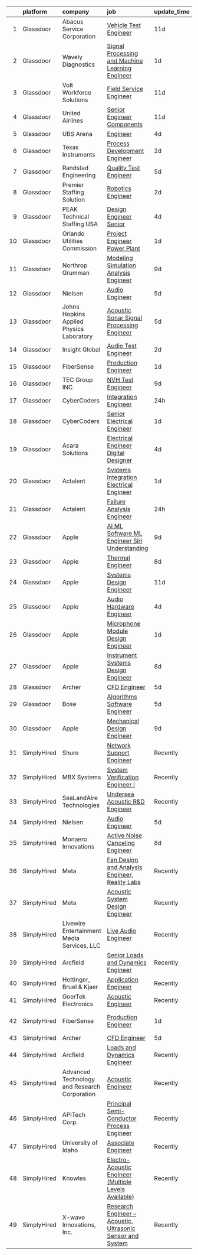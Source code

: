 

|    | platform    | company                                      | job                                                                                                                                                                                                                                                                                                                                                                                                                                                                                                                                                                                                                                                                                                                                                                                                                                                                                                                                                                                                                                                                                                                                                                                                                                                                                                                                                                                                                                                    | update_time   | location                   |
|---:|:------------|:---------------------------------------------|:-------------------------------------------------------------------------------------------------------------------------------------------------------------------------------------------------------------------------------------------------------------------------------------------------------------------------------------------------------------------------------------------------------------------------------------------------------------------------------------------------------------------------------------------------------------------------------------------------------------------------------------------------------------------------------------------------------------------------------------------------------------------------------------------------------------------------------------------------------------------------------------------------------------------------------------------------------------------------------------------------------------------------------------------------------------------------------------------------------------------------------------------------------------------------------------------------------------------------------------------------------------------------------------------------------------------------------------------------------------------------------------------------------------------------------------------------------|:--------------|:---------------------------|
|  1 | Glassdoor   | Abacus Service Corporation                   | [Vehicle Test Engineer](https://www.glassdoor.com/partner/jobListing.htm?pos=120&ao=1110586&s=58&guid=00000183bb90f71eafa683ed333d9d0d&src=GD_JOB_AD&t=SR&vt=w&ea=1&cs=1_d7d9daca&cb=1665299183732&jobListingId=1008165175407&cpc=2CAED5C921A5F994&jrtk=3-0-1getp1tq2irn9801-1getp1tqiirmd800-dc6a7cdb36384801--6NYlbfkN0Dr0Kw_pybfbZ40I7npTkncx_uoADeVAwrqt2cYWvsOmOie65S4H-ZQvEAchKXS8CPVVlLlZ5UtUOPi-iwfn_2hLzNT4ZJe_MFQVbwt0l-FTfG5CEtvjeA16CusSUB_4lI4cRVJzf7GoZM6bAl26YPGIlTf2DdQBIgvfcsLfk5y9prBLOcTUW35EBPxKYQV4cbZsSX7VbP0di9n7U4KgOb8Y1KMA7AQwo8C0VnisybCpdLT4dSlZV8wXVim3WraJTOku88hhB9oV02nQVi9xL1ARArEGwwBSDjkvjp9SL0FFUVCvBAGAX_OnkjEz5RMCnAI7zE4RDYP6UkOP-EPIm8KU62Siw_EyDB2LMtm349XMjjyuz6N7QuCNkfRBzfParfGAZXvEgGnTg9i5TiDccXCXOqgFiD3c-obXFpz5MKpZbNUYVDwlpZNqf5YTb26p58h6mDh1EArjuCMlYGTDZpvts0eQREBWkv7RkezyVy_PK3mz-osxJ-RYZetxBh5_CJo_iI5qciSNw%3D%3D)                                                                                                                                                                                                                                                                                                                                                                                                                                                                                                                                                                           | 11d           | Auburn Hills, MI           |
|  2 | Glassdoor   | Wavely Diagnostics                           | [Signal Processing and Machine Learning Engineer](https://www.glassdoor.com/partner/jobListing.htm?pos=106&ao=1110586&s=58&guid=00000183bb90f71eafa683ed333d9d0d&src=GD_JOB_AD&t=SR&vt=w&ea=1&cs=1_3864c9cb&cb=1665299183731&jobListingId=1008193144649&cpc=F9A77EB4FA44235E&jrtk=3-0-1getp1tq2irn9801-1getp1tqiirmd800-820927414ffa346b--6NYlbfkN0AO-lx13pzomzdSppJUWL3QXsQT8oyFk4U4LWH8QC50CnAaWlsae1_czUAjvgCiIz9847dJOkGa9cquB0HzYQvHgYWYDtNCGhGRpsJBFnWfsXQo6huQtRxc9i5PEjq_rvLC4fwDakjpb-oucn9PZSt3rQ7vAYveCz2BuvxmJslcWTdtOZDl3Vbfq_RxFbsn-uBA6qnEL3P4QrHZPFzjttwwTxmOpK9JBLD0Xa6-OpnuHVSaC6hjLVM0tqgnhTJRnUXe_hJ77Gv-2iwY3ZRVkxpe90L2bWFoNIvsCcXZbowXin-0iXmOvnOhEgpI3x31ePiIVDvTnTPBPbYsLWn5wB9vrULDYZlpdbzi72N4pP6UFfynw01k0nZxyjrny-xxMT6WYd6vAMr6j-Bmi0Log3CyPpEXCFuriMHSrbVdz_Z9MtY72U0vlbnK-Fb_vTJXziQNPVLGkhZkJrzvXztIeMRGjJXhvZzDtgwBrt1xHDFzNd1El_CZyF_yZjXu0y4TdTernJZlzZmlphYJF0ZnY2GXLGOKE6aQtDz-NDxNrHs8jA%3D%3D)                                                                                                                                                                                                                                                                                                                                                                                                                                                                                                                 | 1d            | Seattle, WA                |
|  3 | Glassdoor   | Volt Workforce Solutions                     | [Field Service Engineer](https://www.glassdoor.com/partner/jobListing.htm?pos=122&ao=1110586&s=58&guid=00000183bb90f71eafa683ed333d9d0d&src=GD_JOB_AD&t=SR&vt=w&ea=1&cs=1_79c8e892&cb=1665299183732&jobListingId=1008166311244&cpc=654405A9B1E0A9F5&jrtk=3-0-1getp1tq2irn9801-1getp1tqiirmd800-14cf03f91dda6580--6NYlbfkN0Dw5YS5k2p9urruc14icYN1MKKvJIN3Kd2XbyQRMSdz9Vq1-T5-D1XBb80TQ7sp5zZU8_irCVwXXjvFacRRO3QlhLRClWez1mVKNgXSDT3f3iOYAjnw6wefQ-vdOhKwvIEC4qu14pPrd81EEIAYCRlqiWtPhzgMQCixLaShb1X1CiNIy08iVfl1ReZDa5-BzA0jjeIXIKUQqH5fdSfsgB9gYNWa4E7yAVfWYhu07jNLP1yad4E_ALxguuExA558H389r_QRnHBRdZWh-EXxsdHtT_H_SQjqXzKwWangSdliUx3g6V1_i-ppl9wR8c9o1M73rACDHLE0DyEoVoQxVBmWI186lfT6d891-jow69Yr_UynwWHlO1swdG7DEptEOyEJZkdtnKMtCgwwu8WfZ2LdNl_6AAy3u3K7OG5FioRmv81tB2CLAMaKuBjvc-F_vhde8eTeq5NHoeInQCOcKH0sZbdjAMFA5eWA880F_DvXn1G34kAn5b4VdQvq_B-u2Rm64xatgzmLFrQOeErbAiIDh4AS7cvE-bEP_g88o_zWaksScuyOKxC3D04OrOnuM6AP1hRryEkcDu6qcB1J5p-n)                                                                                                                                                                                                                                                                                                                                                                                                                                                                                                      | 11d           | Poway, CA                  |
|  4 | Glassdoor   | United Airlines                              | [Senior Engineer Components](https://www.glassdoor.com/partner/jobListing.htm?pos=111&ao=1110586&s=58&guid=00000183bb90f71eafa683ed333d9d0d&src=GD_JOB_AD&t=SR&vt=w&cs=1_1ae37fc6&cb=1665299183731&jobListingId=1008166003782&cpc=3BA4CE39D5B5DEF5&jrtk=3-0-1getp1tq2irn9801-1getp1tqiirmd800-c14877ca52e8cc69--6NYlbfkN0AbDU5HaoNpE_Uw1Qou_OA16xn8WTljG94FgmZgIobHcBo6TVUVSglIfoS_YxZYZFSYNyTlMlxzzta2xc6OaTSsFXpNzSqlUgD5IQI3jcf40HFCGEmpNWali4PVRxXW7m9U0wG1H-hd_Glx2HqYdJYWSeSjjj964_2gKiyDe1wATiaggZAao58-UhENQdW0VM_APxDzsdzDBBrxyog9pulVt5FrrtMZxw4-mv6_Ehcexew5FILg3D-kOKXU-7T2lsOWJNDgjz3NWaOmzNM0gKI6ttM34jaJys9dmu22MIBJ5A_osfIr7vKkYBngJ3oRscP68k-BLaEWL0a4KLBFyzcE7wDwAkyPt_L7ssGh8Nx60dm5HtAEBZbM_JzW9AMWPr1bd6P8YPVfTJS2bHwzhF750dR6wjTcdLtinAVvOHw059e4CU7UpWBW2fIkmmbN2bTkjKYVLAHx4Ut1E6whw9Yi0NOhGSG8FLE8ZU1UgPGZ1B92afL4FKJxJio5tCUveuRW5Ptm6b8csAgOf_LaNE5QPWiO1rbJoPkd7DCiioIhfrIZ3xx9HtMAuW46rTWn5S_iJm0yVUuX_0k-73hAChEcbyK98RmiWwzTDSLHUN2VJnwSjUIcqvDPujwWGpDA_5IEvzrofB-SISOvDNBR9r5pN0rtxXjVr7vCnr6CM3hsM3ur9I7aQx59)                                                                                                                                                                                                                                                                                                                                                                                                       | 11d           | Houston, TX                |
|  5 | Glassdoor   | UBS Arena                                    | [Engineer](https://www.glassdoor.com/partner/jobListing.htm?pos=128&ao=1136043&s=58&guid=00000183bb90f71eafa683ed333d9d0d&src=GD_JOB_AD&t=SR&vt=w&cs=1_d496c5b9&cb=1665299183732&jobListingId=1008183427557&jrtk=3-0-1getp1tq2irn9801-1getp1tqiirmd800-1e17ca12b4854705-)                                                                                                                                                                                                                                                                                                                                                                                                                                                                                                                                                                                                                                                                                                                                                                                                                                                                                                                                                                                                                                                                                                                                                                              | 4d            | Elmont, NY                 |
|  6 | Glassdoor   | Texas Instruments                            | [Process Development Engineer](https://www.glassdoor.com/partner/jobListing.htm?pos=125&ao=1136043&s=58&guid=00000183bb90f71eafa683ed333d9d0d&src=GD_JOB_AD&t=SR&vt=w&cs=1_d14c9ce1&cb=1665299183732&jobListingId=1008188606853&jrtk=3-0-1getp1tq2irn9801-1getp1tqiirmd800-f7b3eed3e3d0e4a0-)                                                                                                                                                                                                                                                                                                                                                                                                                                                                                                                                                                                                                                                                                                                                                                                                                                                                                                                                                                                                                                                                                                                                                          | 2d            | Dallas, TX                 |
|  7 | Glassdoor   | Randstad Engineering                         | [Quality Test Engineer](https://www.glassdoor.com/partner/jobListing.htm?pos=124&ao=1110586&s=58&guid=00000183bb90f71eafa683ed333d9d0d&src=GD_JOB_AD&t=SR&vt=w&ea=1&cs=1_40fb6963&cb=1665299183732&jobListingId=1008181737483&cpc=9908D8D4413DBB8A&jrtk=3-0-1getp1tq2irn9801-1getp1tqiirmd800-cefcb9636ea487b3--6NYlbfkN0BDx217eft1lC7uqItkaModCFPNh_e0lnHdKkvEJecXwu4gIqA7CFTnvSYR8MShG5a8arKrB_hOHFvVTv15BkmSC8skNcUwT-CFHTM8cO6eodPnG0qL4s0iE0dElCnDx6m4ehOVgB34_F8nKty7EGdIwy3SXZySEzc0EzQcaLfXn64UP0bpN-d8ETGRD4BKHSPr10PimKm7wu_hysZYPpBF0HoDtp3TRiIL4_qSLTGmYdR_-If7NJ9T1WN48ktPajrDJHlqstfNKeLufaSo_6mDtf3BGEAQz9T_ZRHmac9zUHqjK9VawLgihKhbIQ2BHwJhsL6oE-6ihpXQplRRO7Yf58sAzmXwgqMz7X6pSEDkWSDooolOgAP_16as2Nr1KmHEk6jnecN-mK5clumhlUpdZp0KzlcKyeqIgG_9Majael6LjSb9vUST2t5GAl6y8bEL6oWc-OiDqVZiPFUjs14NoWjLniTTB-1VWHyVeuSt1cETTjDIxiC2HJXtNc7dRoTMQoHMB2-_9GXkDQkW7-7vEZL2Av7XSed5_9wX44xBI4yphDUx0pNYhABEzrRS1l_XriBIH03h6y-n_ghm5Tih79o9-GTAIrF1VqVqurRKK0fb-g6wV_aYeipUOJJwvzk9dgxIszyNrA%3D%3D)                                                                                                                                                                                                                                                                                                                                                                                                                                           | 5d            | Mossville, IL              |
|  8 | Glassdoor   | Premier Staffing Solution                    | [Robotics Engineer](https://www.glassdoor.com/partner/jobListing.htm?pos=101&ao=1110586&s=58&guid=00000183bb90f71eafa683ed333d9d0d&src=GD_JOB_AD&t=SR&vt=w&ea=1&cs=1_2e7ce90e&cb=1665299183730&jobListingId=1008189882282&cpc=082A188D6FD60392&jrtk=3-0-1getp1tq2irn9801-1getp1tqiirmd800-6716e0bbcc2c43be--6NYlbfkN0DzWtmiExGxS0U5wIHmWIZv6yDvtzDvTPrSV5PEx34uYPATzGta30c1OJ8o7QXV-hYMw3q8ifnII1cvlNV-vY1IU6O4gXR49AMroRU2oK9QVlV74LWY1r2yhsWb73JF6bTh0HxUjyOkS86lzHx8-fT7x2FcDCnTnMdVnelP7DFZh5I5YQZdgUEBKH6WYeF91f2Q5A6h1LGQ6XY_SSJOLKODjbGu8xHvsEzNjSvJWwE7SAVzTWtp5f2iWl6jGq_q9UWfl6Wkc5Imf3juiqECnmQg5pXE6IzxUNkrHAGOKmvZ892S3Fg-4cRnWh90jO8FqpXsSJgXrY2aHitYrepdPDOHXbT7v6xfPY0z0YUbHM38B30VZX7T4W63C1oV8GkO3V_pbTsCy2WOR0lsesb3Me_vytyDxWwvyab_1c7Y2D-Y23dYjR7PIIGqwheqj1jTKb5eJXyKeCU7daB96vPOTZtW8ctpxb6CEfbvmE7dDRJuy0Z3b6U3IeWpRPu2PiEgIXRoIM-TxFaXjsS5uzgYw4JTKceo25s8vC0%3D)                                                                                                                                                                                                                                                                                                                                                                                                                                                                                                                                                             | 2d            | Tuscaloosa, AL             |
|  9 | Glassdoor   | PEAK Technical Staffing USA                  | [Design Engineer   Senior](https://www.glassdoor.com/partner/jobListing.htm?pos=116&ao=1110586&s=58&guid=00000183bb90f71eafa683ed333d9d0d&src=GD_JOB_AD&t=SR&vt=w&ea=1&cs=1_cbba0e90&cb=1665299183732&jobListingId=1008182700048&cpc=2CAED5C921A5F994&jrtk=3-0-1getp1tq2irn9801-1getp1tqiirmd800-60d7770150a4f467--6NYlbfkN0B20m-AI7ta8PSQ37r03JgALjyOAOJXCRR2QVbUuq0zTabWDYEsBMd_Z5WVOR_zo7FcBbIzLR6KDdEI5LNrixdscDHDtI_AYnV66MpQ3T10e__5FAMf_m23FQGuIgOUAmbzeomV0sIiOhLNLpUaiGIJSDgOu9qpIBNqQX5AJvgITYjevNxIElVvjwCZo0IuZj_z0egslDxmrK2Y0_B0Mc1hbqiFeaAmp0h7gL78XEm0MrzOuQH0CSmULarf4Hw2cX509qO6OVhf3eerYXWDkwRpgsMAqkrvgjxSZjieIrPoHETMi9lvAI2Y7IR81qGw7xsvjq86u-wGvMvUDGvaoe_fnRVIpHJtCqbhO-xbnXLKgNAFpX-5kSCrcJMVjOwlkVpxqhZV8nttZnKIgmWXku_zdJayu5dSc2Ih2z6nAF5MjMeFan9IGDKWXT9avEEaa3Nw9J6WptLFFjvhst0zO7M-8_QI8xJfYceTlEZ2DMFW23X-BrlSppmhebKXoGVRz6TEWteUf11_XtWAtoHn6haomuAw3jqUeByVu2RlN4RfYzD7S9qRYaO5a8NbqAVfupL7MZjuS3CVx6fOqnYVIs8tDpvhHc6EwnXdAYPbqPOqR9Q1k7Mn2juUh0PyGMZK_DjNNFmndVecBZza8PJrRpFW8YGwYKhlXBGm5HapXChpO54qNQ1fzexHAYWTf7Ws_PBFxUHwCUKc8g%3D%3D)                                                                                                                                                                                                                                                                                                                                                                        | 4d            | Valencia, CA               |
| 10 | Glassdoor   | Orlando Utilities Commission                 | [Project Engineer Power Plant](https://www.glassdoor.com/partner/jobListing.htm?pos=113&ao=1110586&s=58&guid=00000183bb90f71eafa683ed333d9d0d&src=GD_JOB_AD&t=SR&vt=w&cs=1_a69bba6b&cb=1665299183731&jobListingId=1008193134630&cpc=1160948BCBA38B5B&jrtk=3-0-1getp1tq2irn9801-1getp1tqiirmd800-12bd437f1ed21dd2--6NYlbfkN0B7JynphFEUSsFz_1eOxvuMPHFtKBoKncJqBjAbRGevchNDV_afiL6WjpCyIZ4zVlBmd08H_oELQm00LqFEYRe4OPgJ2AYIWmA2n7W3i7L-S1OFeNSPePY3CVgTNLzGpFB20qByFCcm2DopkKn7AAG-yN3zCQ0I3CeUYVS6u1VKElGw3bCJshN0qEaHuB4xcQ8AltRRvJYLC_qYrpPRw8izaQb6BdnfYM4n_mZ1135jh_Kfg7ROINnRYZO2MGzt3yaKPfpJtMC4oWD6ZLha7MFqKzEf1R9k4fZ-NKhR98KClOCI8XSsyWfz2PEBKJ3igiQJ0W0AFg5pO_WNN0rKhQNgQ4xszV1nzWsMIChq-el_K_TJ1Yu9SV8pbajxlDXhJ2AQL4J6t8aZk2mKbGeVXDXHy2fihCc4iEkZ3YV_k8D88s8QwEIBqW6BbAUtwD82WfaYfRc7eeCnn-mMpmEPwP_QldXU7YSfh-KHIkqG7271ojvngQJOX9vR)                                                                                                                                                                                                                                                                                                                                                                                                                                                                                                                                                                                                     | 1d            | Orlando, FL                |
| 11 | Glassdoor   | Northrop Grumman                             | [Modeling  Simulation   Analysis Engineer](https://www.glassdoor.com/partner/jobListing.htm?pos=112&ao=1110586&s=58&guid=00000183bb90f71eafa683ed333d9d0d&src=GD_JOB_AD&t=SR&vt=w&cs=1_b89143d1&cb=1665299183731&jobListingId=1008171716199&cpc=B076152010A3B66C&jrtk=3-0-1getp1tq2irn9801-1getp1tqiirmd800-8d356b8e7b86cb51--6NYlbfkN0DPf8Tf_oakpB62WadId2dzQiWExtALTi0lpCM--zHBL1trAzPQuAwgyDf_-NiZch0mQ2Vmdb8aykVYYjbc1fSbrSSMFCC3_n70b-CqSnwyil0VHLj7ZAMPgeVsG51zdUUeMpnmrfyZ_VkNXQ8ZtAkgkt-rXL3guQnIFFPy7PCBWH1E6jl16kL1cRBAarjTDK_nuXO1-F0cpnW4xSvrNCjwymotfaDCelT5SrzQqgu0l5_7jgS857W_Gddcs4P0_cv3o9nmvOklBm2jvDJPYEesTl5J8HZ5tASkpILf1TxiVjqFcclLAdhZOfyQoEN2g94FePCNnsY1M59qMbsX-o8JrqrfNn-ic_6QJWYyvSM2FVmtqGf9Zh0NxXrA6fNgZfm_1q34AbzDSC_oc5pglZBim-vthS7v1-m6VQ-EglmZSCOZp-kuRhqg_2xDEip1fjfGcH9W4SHeVJbzU-aO6u9MykDdLqMphCq5snz2D0IaBjyxOj-RrTWB9_ndhGFgYMdEG__5a0asfuWTYP2GbY_HyPjUkRHKjQQyRrPTB8GEjA1cqiJoaqHmSjzQKaUPcmonnbyZxCwV-Im3_1_mPKcuDMwUztodHwpiZQjs16fZXZUL0zy-HTtCqReI1uYqvhVC_K_CErS6jtthGfYJMwKMROgjkP-y-mrutv-eVJ8MTNQKyZnWv4psdkNr3GaP5eGTF-Km_WDI5_tA5dk6xtR_JacwyXCPKxVmF1D91c5hCkT1XvDv_69FaHKs9vr_A2vLc34mLqOvfZIv3eNCyYW4kXlc91yI97kBw62H5Inp2zHnLc1oVKMaNpXAYqpbHFJGYPMGrgsSLBn_FhA9aJZSgDlkxzXq-CSuvCU58JnzpeQe1EkrbcmH)                                                                                                                                                                                         | 9d            | Annapolis, MD              |
| 12 | Glassdoor   | Nielsen                                      | [Audio Engineer](https://www.glassdoor.com/partner/jobListing.htm?pos=126&ao=1136043&s=58&guid=00000183bb90f71eafa683ed333d9d0d&src=GD_JOB_AD&t=SR&vt=w&ea=1&cs=1_a2ba2a57&cb=1665299183732&jobListingId=1008181738830&jrtk=3-0-1getp1tq2irn9801-1getp1tqiirmd800-50aa08a638fcb56f-)                                                                                                                                                                                                                                                                                                                                                                                                                                                                                                                                                                                                                                                                                                                                                                                                                                                                                                                                                                                                                                                                                                                                                                   | 5d            | Oldsmar, FL                |
| 13 | Glassdoor   | Johns Hopkins Applied Physics Laboratory     | [Acoustic Sonar Signal Processing Engineer](https://www.glassdoor.com/partner/jobListing.htm?pos=130&ao=1136043&s=58&guid=00000183bb90f71eafa683ed333d9d0d&src=GD_JOB_AD&t=SR&vt=w&cs=1_c41cc3b2&cb=1665299183733&jobListingId=1008181732809&jrtk=3-0-1getp1tq2irn9801-1getp1tqiirmd800-015ca3a717b5210b-)                                                                                                                                                                                                                                                                                                                                                                                                                                                                                                                                                                                                                                                                                                                                                                                                                                                                                                                                                                                                                                                                                                                                             | 5d            | Laurel, MD                 |
| 14 | Glassdoor   | Insight Global                               | [Audio Test Engineer](https://www.glassdoor.com/partner/jobListing.htm?pos=121&ao=1110586&s=58&guid=00000183bb90f71eafa683ed333d9d0d&src=GD_JOB_AD&t=SR&vt=w&cs=1_0740ace0&cb=1665299183732&jobListingId=1008189837955&cpc=334ABAF5D42DC775&jrtk=3-0-1getp1tq2irn9801-1getp1tqiirmd800-f37b982b0c51fd33--6NYlbfkN0BKkHZu3wF05EeDimN_p6sYpKCMArvwa95YdH7UpkaBCqc7l59Erwqcl-ZxWPl_M-kPK4Qlm3vs0mxAJvlolo0CHW-JcOT7z_LBoH1WU3MUPFtMitZLoMOyP2QdSUrZf5FITO6K30FOcu4UHVQ_yUND_vPZS6vz-z1Dgb5yOi-nV7qUAUh5mnnXQuSZmRjJ9F8VG2vqMYcuJ201VAfnJHZAPyTks_oBNJM7gyLNnRthcmQWdlaqLWyR1eNnV4L3Te31E64TGKqOAFa6lhCcef6rIzg9xGiNffXaHdRR73iyGl4Fw3GazPzVZ1XSZd4PhB218HEUOaza6Wh01FE5p0JOM7BeVIUvRg5Cw2i0hMh7e8I5z_2rRHpGlNeJm4ldosHrQEJlxU8fU4qrPNnZlpU1Ut20CVVo1LAC_pVdqnVRZVDnIk9-oB3iZ0YLCp1K-ODZ_r_OORJfLuGKWYSGeEGQenFUksC5jsBpGilXoKRGsQf6GqeWk4AO)                                                                                                                                                                                                                                                                                                                                                                                                                                                                                                                                                                                                              | 2d            | Redmond, WA                |
| 15 | Glassdoor   | FiberSense                                   | [Production Engineer](https://www.glassdoor.com/partner/jobListing.htm?pos=110&ao=1110586&s=58&guid=00000183bb90f71eafa683ed333d9d0d&src=GD_JOB_AD&t=SR&vt=w&cs=1_72fb3994&cb=1665299183730&jobListingId=1008191756986&cpc=4F748F1840550ABC&jrtk=3-0-1getp1tq2irn9801-1getp1tqiirmd800-6049c66a04d1036e--6NYlbfkN0AZhccrYCUSJlZEde1UnGXnwlG1V9FU8luw-eezWnVYryMZj4pwdJTnYzCF38zDsMe0EkeVy8kfckbbb-kXZgtf-O8Tx5fy27B257FkHlyA2QIGni8iatrj3GAxC8va90CqzeGqD0cGoKqT8dRG-AQT2Fb8cBVbHDcD7fMA-vexI9dsBGLPRfdMx9pqhav-s1XtrnBJ9qJwTZus4VckN-im0GEpVTgCvpqvQSPeFV5iUnw3QtewHZVfbqrwMdHD27BpYvVgjTKVW_AjCZWGycdH_Ptp5kylG2JVCCBPgLROa3zx4r6oCveasgLysSJcUMziTwhgJgHO3rTDe6Ic-YLEbcYuqQuTqhovAc9G6vqBOrb45uaSNqXIaUb0J87_TKJAZSkXwqZThWFagjwNF9vqceLoJeYK2hRvz7fLPmzMcw_v8f6vdzD_l1zoqFQ4hr8%3D)                                                                                                                                                                                                                                                                                                                                                                                                                                                                                                                                                                                                                                                                | 1d            | United States              |
| 16 | Glassdoor   | TEC Group INC                                | [NVH Test Engineer](https://www.glassdoor.com/partner/jobListing.htm?pos=118&ao=1110586&s=58&guid=00000183bb90f71eafa683ed333d9d0d&src=GD_JOB_AD&t=SR&vt=w&ea=1&cs=1_865cf4ef&cb=1665299183732&jobListingId=1008171348841&cpc=451933188B21919D&jrtk=3-0-1getp1tq2irn9801-1getp1tqiirmd800-580bebc878e1e426--6NYlbfkN0B8vS6bc36DTHGspma0udV7AmwBIJajZEXkYJEux8KgPmqjBA99AH3tqvDFkChi23f86mDkroJn6DHm15V4f9tJyltl0JreTd7x-xJiv2qb0JfChTvSN4CsKt-4RHCFwDWLmLzKTvZleQZFEsB0OhgyoMw_YM-FevHVWhMDVboYwqGHij2FI6z2-FAGTEnq8GQdX9fHnq6VYj7XjUKbX56fJaoxES-oeL7Pqp_XtpySnSg8VmWDf0nIED9KusVZe09Wm16BZGIAHvDkS7vPV1JR66P-X0046hrDdfieNirJ9M9waENLGG57bMOreHbOuMIqoNRgM3L6uRH2jL7wBqgt1dUU52GC0cV7oLKDPamhe5xLFlhSc1j3gZt9cSlDrGPICiqewMCXkio3Swcn2msyVCGeUtoBfTOqIpl8FOSFPLBL_bFoAkKnZsejdXmddmYv5GEUIzTDG4KN54fXJuVyG6-9yEG4--814PRXDVr66EA5m1tY3XVBX6jljrjKvqZOjc1i4WLjgw%3D%3D)                                                                                                                                                                                                                                                                                                                                                                                                                                                                                                                                                                               | 9d            | Auburn Hills, MI           |
| 17 | Glassdoor   | CyberCoders                                  | [Integration Engineer](https://www.glassdoor.com/partner/jobListing.htm?pos=115&ao=1110586&s=58&guid=00000183bb90f71eafa683ed333d9d0d&src=GD_JOB_AD&t=SR&vt=w&ea=1&cs=1_cd3cd50b&cb=1665299183731&jobListingId=1008194304476&cpc=F41FEAB56D215062&jrtk=3-0-1getp1tq2irn9801-1getp1tqiirmd800-281bcb568fac3778--6NYlbfkN0CpFJQzrgRR8WqXWK1qKKEqALWJw739KlKqr2H-MSI4eoBlI4EFrmor2FYZMP3muM2LwCf8ACsd6R44tuIwlXyuFIvOeG4CVEbtrqFoNnTZlCoTc33qbxAaHMukGziGYuRa-DzuwNYeXXtePv6oTWHJAGtE8OI_ZcmblydyHXgLHbiA1WmQVSEbkVRiBgQwB2GzeHBYaAeXFqhu-L1Eygdu1GmMsrD1bDvgJjp57hb-maCpR4391ohko1mL9ON_UONwHLff_pXXPY1Yi-eks233Rx5RdattUbqw6_-uHR100qR7uSDUORJ1nzRZJzh9VjXYKp7vIlpxpjPYL2jTGBZc-JHFZqLJKiyGNmeg8r2TgUJ8kcSS6TPwyqigYdrv4NYTFEcdGsfewOiQBUIgLkxR6GehFKiyOJuZ0b-z9bJIoNTfLrbBJ4ZhYe8LEk-nZ9WYpMvq2fUiH8oa5daszjS-FplG6fSs1aVSqui-_fQvxJAeoj4urIng7gVH2cHNwtV5ATN29CBQmPaIl6fG26QNFtof8Aib13KRsX8CKTGgaK-1q9RM7SzyW93Y8bIhckptkOLcK40kZ6lalMxzo_YDqz0jJFmY-RxfRG9ShRkZCQtCQSBo-nZDotVTCqYvALnH1kZTMyvphT2IZ3GcP8B_ugFKEKzrjqBFJTsg2Ei3eqLfa4ku_oy3gg4Xlg9Olmu3qYXv3nsvAg3e3LR-VY4nM7IHQR7urtpkkhJT0KD1fWQj2wrfCfO8xKYBmL1hNb-LdEbrBC7wp9ipgxbuKZBQ7koWm5C0DAHHN3bCCRKqQOiWeSGh4_8k8iMgJEPwnuEp9FUpx43Do6ZahFZKRey-tLjt_x2x5qnvBoiniw12lQzJgSf4gS1tucIKQ1B6IcjPYrQcm-oFUlAaEoVMMt_FAeUgvOxtOf2s1zylzBi55uA8ZKXWVhRE7owG_J0rbSLuZq1GA3eOlsW35_i0hwhukk2XW62RkGgi88CT-JRvz5CPCWEJ3xJJSpmA9UehBNGfdm5n3B3Mrh-n9Exbi3Wb7tSB9q3DqqiZPK51eD10TQ%3D%3D)            | 24h           | Torrance, CA               |
| 18 | Glassdoor   | CyberCoders                                  | [Senior Electrical Engineer](https://www.glassdoor.com/partner/jobListing.htm?pos=117&ao=1110586&s=58&guid=00000183bb90f71eafa683ed333d9d0d&src=GD_JOB_AD&t=SR&vt=w&ea=1&cs=1_eecf4d3e&cb=1665299183732&jobListingId=1008193290683&cpc=C4A69CCDBB3B9599&jrtk=3-0-1getp1tq2irn9801-1getp1tqiirmd800-491856998bbb7681--6NYlbfkN0CpFJQzrgRR8WqXWK1qKKEqALWJw739KlKqr2H-MSI4eoBlI4EFrmor2FYZMP3muM3M7R2TWRzZ21Wzu5D8iYkei7QcgV1wJU8HOGI2T3F9FO54XO2uTNlrWz00HMBJpRrpsTQWuO0bY04twT0zTQBH03P0nI83cqHlFUOFjCpKxcKPpK7zBXLXWVMFz240DnL1uyNzBmSj_tp6tK1s7diqdaPY9tkNqkiIjBxHlimhaU9xBt5ZZkJPRt9eK4Or65FY-rvFH1kfYM-zt1MJiyOQ7V8n5C9FALzYTN4BoxZul5NzYlWekfcfZSeRj6n5EBcMTYoNstTn4Fz0f_qvGRFep4pVtT-v_6u15-9c5t4fjYZ74bmpAqYSRFdiR8eSNISwUgsoEhd66dgNz8FsKCeBbHk2AjhXE1gMq1STYrO8BY8eZtsc3WyZJnUfHP2xA4GXHLsiQIFSQ-J2wq5PNksedk3h0s4mc1fcmFGnXpBBAozhXo_MZefElLHFBl2LxNZxiyyDEmcojFqtKIjzCJ4u0AhqJ_keEkuq_20oIk4hw4a3c6Tj8ogQsFCtTri86nPPsBTy98a51xJy7rWnrD9zDPTBJX2Jl4RL17e32v1y7M_-ZQu02q2pFIEN45aXhFJX8giw43y68Pc9XC34jey0O12N2oSHqxZ6tryQYdxdBq4aUXUk-aqlzV3-EH_CG8rRTAOAB0JInCwAh3gay6Ehjsqmn8yHUF7kK97yz2P_sOWJBSm5Wl5C-j-P--Pn6t-zf8rzjwH4XB5jZVhRl9IneKlBtSxJ8GEjMevWg7YGwHkdT3mabkR0MW5X7gkItcIcPhM-LFDy0I22TtKJcNAJPc4du6b8n0rLbJsenxrefB6Ux6tYCwTiGaoQKvCojGrIsi3bD3ti9YauWNGLYlTXf5fYfLN4lm4PT6FHWeK8R8NjJRAIVtWDI2NAsHjtFIeblexXbd5nngXVbCVKyKbte15QVDK_fRznLg2eRZMlZB9hg8boBtG6pP7-jLu7e1KsOIfVIDOlN7vz8oVZBRJQYtSfZAvMPb8%3D)                    | 1d            | Webster, TX                |
| 19 | Glassdoor   | Acara Solutions                              | [Electrical Engineer   Digital Designer](https://www.glassdoor.com/partner/jobListing.htm?pos=114&ao=1110586&s=58&guid=00000183bb90f71eafa683ed333d9d0d&src=GD_JOB_AD&t=SR&vt=w&cs=1_3a66f178&cb=1665299183731&jobListingId=1008184700951&cpc=2F9DD8B511C89582&jrtk=3-0-1getp1tq2irn9801-1getp1tqiirmd800-4174d66159531914--6NYlbfkN0BQuJXpfawXtfhwzLerQhC04iCxGrelUvn_xttDeop7CMmG32gURwRxhPm_v2B23n6NPnp8leLACyx8j1BVYKjR-gLmHHB5JHBkz1PQe0mKRbyYUkEjxfCVNJj8_GE4EYlMUuNaWBidMsgJ5-X__1zG_vj_d3ut6w4azKzb86gloAtJpNefVT7Y5N8T6Oyv004IxrO-KlozqD8suBZoilXu4sjWDsCaoxofwD17VQfePr6oZxjWm57PTLZsAia28hTyOVCxD2MQvsyR72_JPrwJzCnKSI_3c0xD1is_KXkX2sS_JNxUQjyP4DkGJmoJZ_aN_1FXxRLZkHvhnl-rSOJbAIVUMBqcxSY8qzNxy2coRp7HmWE7rWkL1O4Ek1JxRfH581RI1OkXURBSv6XOzsfqTWkA5zW8o7dFiisKMW6dkGlEyD9uOmnoDCfY7V5mlEY2U_EscLv1ztAP2U3iOP9JRmAsgj8_nxxjlEi-EypEyefi68TuARNfft82zK2Mliq2aVTcg6VoGOvTQGGdYCi4q97E5-6oocl9HXSS7sWUNRgkKPLPg-Y-9O-4lZNxNEP_Pr8w4PSdoJ9_fTOpeUGTPhtzRAzTMpKs1-9eGolGj4KW4w8M09F4Jxz9P3HA5Dq13qFMmmTp4ocjosnSSivTpl2KjGyHABmTm2Wvw9CwqOu3WmvcHVcC-R5IzJt7BtL6qa4Yrz_j6CD1FxQzZNCGxMoW0eAs7fI%3D)                                                                                                                                                                                                                                                                                                                                             | 4d            | McLeansville, NC           |
| 20 | Glassdoor   | Actalent                                     | [Systems Integration Electrical Engineer](https://www.glassdoor.com/partner/jobListing.htm?pos=119&ao=1110586&s=58&guid=00000183bb90f71eafa683ed333d9d0d&src=GD_JOB_AD&t=SR&vt=w&ea=1&cs=1_981912e2&cb=1665299183732&jobListingId=1008193565833&cpc=654405A9B1E0A9F5&jrtk=3-0-1getp1tq2irn9801-1getp1tqiirmd800-fa700665c6789395--6NYlbfkN0ChYVx_I3yfZ_JDY3EFoivtqvi_stwnZ_kRt8Dowt_l_d1ydueao4NE-oUleRJ4yhjetMjEo7N6flJl5lMg4M6-Sz3-ldKvzLZLh60FxZVRzKJcV84WoeGweCmwB_ox3yD-egAyokg-IPnq-Ec0un4pZK41REDS7ETeRlOKe50XFeNyo6mr2BWNMTmgS5aBM9v6bmCDy4Fad8P5Tc_uZaslkVs5VetNsTL-QRjlkFP9W91jfhm3U7NVk0djvoY_omZgWAHcw_FwMlQre0kpHGbjnAXCSooy-av1IXnOWXPRkSJZFa1Q2fLCfz2dH2bWHGSPdaz7JNlIfKasLnv6r8X09LDNgR_mJaPfPMlOvCGlhHM5mOw4Qxx9e6HG3QoXeW3UgVNAAYFQirZBy_TvNMthx6TguqptMHqw2VgI3o8-YtnkehEsR50A1Dbro3sq0i5oNZIoRzwXoRNzvVj14vJtRXX1gv8yAbdqbqsEDh6Q3PyEnM_azZROWj8kj5P_yTfj8FzJ18zoZ5_CzNqAZITbwrPZ_RCQ1_TkCd-EfAdOpYVbhSoFsIoCIzf5VfwPqD7R0kss7JZGLr5mW0KN7vrCHSjh9XnV_U5diyUp8TFGn_65r-OYy_NvV-yMyWHZg1h8AWYOaJuBDD5lUfEFuTsrmoLtf2yTjKUBwDTl_zWxvJyCs0PljQrqJ-vsx_KIF2M-GTK2gytNq-E7L7gNbIKacWjJ6mR8nrKqV25z74wR4LGUtx0wp-QZQYl7mhov5rBNQafIYCynxnF_gXJW2sieIWmbInX_2cTZvamBBVUWloL2MC9pKNHZJZS7LJpdx4UzzP3zbOzGHkddIfl7Yhs8uB3D9PCOaW-z1tQK3V16Pa5zlkpGQQmvHr4EGp1tRh8Lia62a_4yu-gc3qvpg_7WvWut8TP5o-NnfRnxmeBzLGaAFABWoN5hVZbpfAqwOwjlBDodcsFhiGACgIWKHOy8BXGUBmo1vA-hLKW21FQZrfVy__KMMTXI-KqqWrQL8Na0mVs0essIRMK2g7KKEGP7)                     | 1d            | De Leon Springs, FL        |
| 21 | Glassdoor   | Actalent                                     | [Failure Analysis Engineer](https://www.glassdoor.com/partner/jobListing.htm?pos=123&ao=1110586&s=58&guid=00000183bb90f71eafa683ed333d9d0d&src=GD_JOB_AD&t=SR&vt=w&ea=1&cs=1_ed672cea&cb=1665299183732&jobListingId=1008193748645&cpc=334ABAF5D42DC775&jrtk=3-0-1getp1tq2irn9801-1getp1tqiirmd800-c82d2e3c5bedde24--6NYlbfkN0ChYVx_I3yfZ_JDY3EFoivtqvi_stwnZ_kRt8Dowt_l_d1ydueao4NE-oUleRJ4yhjVdn_ASxveswr7_xnfJeKjxAyX7qldmOXLZB2k3y8gH1MMbtwtExRKXnITMQaoylw3x9O7mgxir3w0heuPgs1hvy0O6ks_zXnsxWYoxpPPyoYsFtUkb8Cv-1mnwl-CNA1McZvgVcpA9mJ--YV4kFg-olOuo5DcrYuoItw1-M8DmceWtedQz6aIRcM7T4TfiqcbQ9JWBa_UOL7iSqo3PMPNJX_QGMC192TE3LMjFmTAfrWy7-NEw1xtCw-F9WuSlPwksiP3uM8rfzEp1x5bpw3fov-HMtuo5bpD3JDlmzHVEl_ioyybw9yFMVDWDqggPcY1A8A0nHi-O3hvCIqrKsaTEFTO-EG_Iw0Fj0DmK-E3TG5tMdMls-Er3eNhvzooFxGo_wC1jkneHAoPkkqh8sAUgx2Ff2vdbYBIt24Anp5MbfHsXQhDVFH7-9CjQq9OAngBFeEwZpfQwj9AktKBH24zBz-34rEgYe794g49n8mTAj6BOWg_m2sYoBkdELbfjz9MnF56TcHNx7M7oR7dPPYka8NT7IfIjAkVia4nt1LFmC0Aq3UE5xqjD1o5K8cEJGLEn48AqZPdG7yhk9GnZVpCs8YEigrrEVJsz3L2tG1molbuTng1L8QDmYrtLXQcq5BvwRUemXyiFkVQ41Z0trFre2mL9IsCdsqrvM41P2zc-Ed8xeRoSKjCRVIbnbZ25ReEkgJr65klTlhf8gaaFlxnd_uAzOxgIGbHEoQMz5KvduM36Gghc2v_RUvoAEaqhI2G_yDgasRNi2wQjNL21sZhC7v7tNImDGBGSjc9qreU65DEVb9z-5dLzcJMebKMbRGZ2LkcG3-qc8yvriDpBzWFMgJ_HgzFZD_4U7RnGdapf_RNM1BSXUnmi8r4g65SdhHrP762pGL1pq3iwCXRq4GeHOFPCwtKkBzQbYVNJpjp3GFf2OUrhP2IqhzIuBWBhfDJsXMPMYiFe1CXYHDsyBnh5udH4ZlFl1c%3D)                     | 24h           | Irvine, CA                 |
| 22 | Glassdoor   | Apple                                        | [AI ML   Software  ML  Engineer  Siri Understanding](https://www.glassdoor.com/partner/jobListing.htm?pos=102&ao=1110586&s=58&guid=00000183bb90f71eafa683ed333d9d0d&src=GD_JOB_AD&t=SR&vt=w&cs=1_bf76e8e9&cb=1665299183730&jobListingId=1008170405429&cpc=6BF42D0955AE9A34&jrtk=3-0-1getp1tq2irn9801-1getp1tqiirmd800-efa2d06a4c45605b--6NYlbfkN0BvKrLyj5gPmtZO9T8euul8TCxuuKNOtzRJOomxnwSEodTz2Bc-sPZlm1JPYWoVnTELi4DV3MHhxz3vKN37-QXncUYXY_tcre90WhxeoBRsHCYRLRXIu7J17H4Z4dw8T-us7pt0Al_SOIbNGFS-lWze-b0YjVb9z_tmR3NyudyI4Bbx566YJ2q5efBMgPafzOMUPHFhaw654dxSiaUpl0coMeHhMc6NdayPZpjv9ffZGHK4m7DqPGlpAvbUeCM2Y5XVcejTMjXpwlrp1_DfcSWBfccR6IN1598R-6nQlFsoljCDRv1QBFXh_8ggNVxVmnCSFZ8OzoIE0c5nPmox-G-Y6l0Et05GMZhcIwiDkQxST4XmG8GQ6hvgnVC367oBuPJqm7mSoAktNsX3yQLNfM7cLweORn0GlcfUigV3D_FZ2Db3pA70tdVTZdU-iFAt0sVg-pPUIpFMf4bssjEByHaW8d5ifMu8EK-HTxZUgxREtP-duBieEQFMlWhY-DxGHBReyE7os_gKr4KsqFsV0iKQfqV4be4vQUo1gTfOxtCeU2LaIvjyECUueXNNckiiXU7Z-0Iv7ZDZUygXJDR22K72iqn02-X95jkNM5siS79C66L5KykwdrvhYhpt7kRSCmEkoc-DQE1YlBr4914ZuAtJL6hndUzZhJkFbjtcXgUGquqaJsoDisxRalgzsRGZ-ZCXwJgLPv9IG7VCnM1hxUlCc_bAg2xATOJx09e-YaV_clk4K0ZiG_fvAV7537i9eSEH_-w8Vc_cPxo6hdgiUFDrzKGpgH-x39_YLNLbn1LXoXpjcB8TS1NFd5s6Xzbj3rLLvlnf0BxsMxH5bETwiv8I1qhsRBqHp0S85y0PcRMduVQHpRkrYaTs1VgiPZvH_2k6uSeG_VB4VOPJsWnbCNNSkb2BB2my1XCtkSgLIgzsGXDHbLVXx5qK_VzvKexuw_DpcajrwvEyR5T7jaOB6wHORKO-LJ0IYc_3UkmkxH6BqdGsv8NMeU-ME5MISxIMnd8aF07navFfv1j8Zw8BLSygQcT69azSIJ8%3D) | 9d            | Cambridge, MA              |
| 23 | Glassdoor   | Apple                                        | [Thermal Engineer](https://www.glassdoor.com/partner/jobListing.htm?pos=103&ao=1110586&s=58&guid=00000183bb90f71eafa683ed333d9d0d&src=GD_JOB_AD&t=SR&vt=w&cs=1_a198b562&cb=1665299183730&jobListingId=1008173222160&cpc=3BA4CE39D5B5DEF5&jrtk=3-0-1getp1tq2irn9801-1getp1tqiirmd800-11882a90bb8ab5cd--6NYlbfkN0BvKrLyj5gPmtZO9T8euul8TCxuuKNOtzRJOomxnwSEodTz2Bc-sPZlO_uSwsktAejEcTSHyk2dE1VvQ50nYKPmt5JcvblISRCEQjhoq_CdO3LMK1dTGF1E50aA0-Mso8_PQVEEHElidCHnqf8o5rJtwCogSi6g5T-8sNr3P4g1Jl3qBuXmLj7gHZ1sFYgtkzJUbgw66w3vrkW2eWbUpOsl9rfn6m7m5PH9xEYKgdxTBGdiKUyDA-k0w66-6cQ2Kuu5COfMvGxGgXOgBAG8BP9vfSLXoI4X8dYXESrq1oUynat5XE3W_Yhgge20p6GbENfvU-1okyz6v-4hZH31Q1KC5GN5lSl9ohq3lHE31EfHhFptwlqDVCqxkT6Ij46tk5FsGaEd7deFZ2L3znfEdHPLb8lp3uDE2whq2wkZXVexQPQykxvCLrJK2m1lphAfHmux7AZ7nJemIgZlFCudafgIig8-wSw1e8LkS0KeXLkdcZm6C6RVCFyadH2SW5wARrvP0oep5sAWOmDZH9A1A_0dt8oB046-3ImGA4sO62mHht_iLynBsrdOZzu9IBA5YyNUEngXTZ9hTA7qQmrSu4UGihGRw4DnlFYH2eLE8o13oWIT1DLevIfpfPj97VkVvUEgodnjPoMCv6yk-2QvT9DbSmOGtfEwKXrfjhizXfNTGPWAPsjKXvr0TrEkZ1ntwNQq979l4vsQFEonL3BkA2EW8l5BaFMtf-8ChfWZ1VRMqeTF-R4LXbfFtczLD-21w8kItvxJMiHK9mpVq2LUkr9Djhm4o9HSif1lXHAykdKvVi2AMk4rQk_41Wcl_fcPSdGanIfZqJz9aCJnyBM9YJQFBDdvhUxFNBiSPeAq7TAHb9a87Y6_9usKWBKF9_PaUNqYdotwiHkcnhYeMGNk9A1acaDSq6IGq5Hb_30tfNGf-KKQ2dfoB95xsRYX5341x0WKXsKameNCTM9gm6Ihzdh4KdbplqPO6xF4l42C6V-SZZgHLrRqan25-0L0faB0gGc%3D)                                                                   | 8d            | Cupertino, CA              |
| 24 | Glassdoor   | Apple                                        | [Systems Design Engineer](https://www.glassdoor.com/partner/jobListing.htm?pos=109&ao=1110586&s=58&guid=00000183bb90f71eafa683ed333d9d0d&src=GD_JOB_AD&t=SR&vt=w&cs=1_62cabc0a&cb=1665299183730&jobListingId=1008165557599&cpc=334ABAF5D42DC775&jrtk=3-0-1getp1tq2irn9801-1getp1tqiirmd800-f20dd54579c98734--6NYlbfkN0BvKrLyj5gPmtZO9T8euul8TCxuuKNOtzRJOomxnwSEodTz2Bc-sPZlPHrT5BCwu4TRisKe31tL_mmMhHSRMAAsyiWaOvlU5r7VhdliqNLmRhD9NRlD0KEnCZLFUaCQ2y6sb9LpaWw7ZjZ0UTPROmF0T9cnB2GyJkZPCk5EB9jED60E8Ma4Nluftt6DeJsbzw-PLrRDGxz2piFW-TOosn4QhBuFTHWUQNDNKQbI8BvoQZj3sDYBOLvMjEGU95n7rFiVTadJwUCME4tupVa0Pc_nK-exubw3Yy_Xjy_dJ_Aewxz55gZD0v7hjgcbq1pydc6zIYvucb-GQ0vPkWethDynZj8Tu6XkVH7S85u_Vwpaci0PuGBdjrk52dQq4nzGIE4XDzrjNhpO1zMLnLZiM1QcHDBFNB98fdXs3LFo-NwjbbmQuhtX-Lz3PTd-Z8CuVjBHqggR63xCyNsehlMrWoyTd2X2SRSGcXIIiISr2ucaS26i4rmPY5AZNXyb2bpbbqBHl3pAKh9FtcgzWVvfUAjfoWNv0O3AmVpAdenX_8GcqIYjcwPO_FiGM7w_7IxHR9flhH837mGEHX73GUKa99zdqbMmbg8sK7TgtYlEr4rVkbYKyXtJDEJmsApUlMSmoKMBKMkh9ywM2Lhb6JPRJ8aHgLw3zVbKzJwSxqHfM-Ij1BAheDTFam2s6oS2VC8hdhpEDOqeeCZ1cJEgYU6dwtPOtKDnFj65oA2nXYvNsYx9RJjoyWiKQSJGRlTI2XmnIZ9iBAwQVvBN-twAihWVLdTAJN3xEe3KRtKOZPZTTBP7T1CV6hPws2YqjeQLncVn7F_hDp_1e_5A_LAWQO6e4DOpAyeZURXx_97h7o3OoFzunhn_ZLTb6tDnP1KFKVUqm0p0wSQnAiG8jG2M2UfnUoEqxkV7f2otMBbgkw4yIZ-IPVMMzS4SS87R9OFy1YRAkPT-mt9YlTLDCWPnf85ndYAIjCEIZtnDDxYqNuj2uTvBUGRINiOkd3k9pxZX4B-LS08%3D)                                                            | 11d           | Boulder, CO                |
| 25 | Glassdoor   | Apple                                        | [Audio Hardware Engineer](https://www.glassdoor.com/partner/jobListing.htm?pos=105&ao=1110586&s=58&guid=00000183bb90f71eafa683ed333d9d0d&src=GD_JOB_AD&t=SR&vt=w&cs=1_464f0921&cb=1665299183730&jobListingId=1008185057597&cpc=9908D8D4413DBB8A&jrtk=3-0-1getp1tq2irn9801-1getp1tqiirmd800-83a7f28d640ad42e--6NYlbfkN0BvKrLyj5gPmtZO9T8euul8TCxuuKNOtzRJOomxnwSEodTz2Bc-sPZlO_uSwsktAei4iNsNE-bT518qgsURWNv15YlQo2b1Wf7vjMRjrERBeXGty_Gz2LN5gseYXSOD_znC3wWj-neurX4xlfYbdZpWozgi2TtkSGDacLrtq83LQULzg1Ab1wmZ5bMfTjjjdBWz8u78hCOE2FiCNpJQ7We1NNyr4GiOYx-U-VC13QdHHq0fSbFpeyOnE4xbMHxfq-xTCz-1mQAb_MHlogRLk812hCjjX8jf24VfwRTMbNwW16OoM3UFZbqUCGWTY5pTjXgvgQ4UlkpPXbExph8pXXJbtC_AeU6dBXr-ZLISunusk2ML5qG4yRVhLDdgZp_UXv5XwIqVY923KszWSxebDZ56ZwWPuyBAfnvy-hJ3uaNXV51rKqdzTXOY6XVkhhHhGX8D2vf0xWGkG2KDFE0i3fmoeKSsgTadegOZajX4Z6yhMrfzh2TMUZzKu2Mawsv-OZLfUKgLRouT3DSVMWDo4UVZdkc8YF7uaYBftlMMF71p3eHE9764-miQMX17lNWBHHQuLa08lGcRbAUo9ETS4kEEZBEmbtCiZfFZcFwkr8H-GTn9Omlf4nNoDmjtomV_Osz-3Uy4NnqA2_myv_B2EQbdyNbWZtXBG5BXOaXznqDXcAorsGQFx2joYiotwEQJtaHMfk7oLuWA7_7IAWNvxTX_2ITfkbHtI7gvaD2iMDF4WGxnFF5nMl7sup0jIQqbOXZyD4RLrgkW8nQETnmRTAg3p0wdsWOlRci8mWjPOG-zPlkGEZxZbSNzCikkOas_fdpKqDBG_MBH9OwdYZuGjERmflJKetzZAtvSXooud_7uq8Mu03vCqa023AC0gUHRGlbEFLvLKPlgUynG9JU_hPacTpZPjPDZDhFMkrJD_wSHKKfTKn_vagogDl6FL3pQ-qp_CzQDaVFDHgeLMm4WgBvNleDVuZ43Jq5Mllf1kVVeS5MfuF-ZAMUm0qT8KQ4nj_NzHU6JGTWrPYOx4-GAbvWI)                                          | 4d            | Cupertino, CA              |
| 26 | Glassdoor   | Apple                                        | [Microphone Module Design Engineer](https://www.glassdoor.com/partner/jobListing.htm?pos=107&ao=1110586&s=58&guid=00000183bb90f71eafa683ed333d9d0d&src=GD_JOB_AD&t=SR&vt=w&cs=1_8bc52924&cb=1665299183730&jobListingId=1008191367188&cpc=8795CF9063CD573D&jrtk=3-0-1getp1tq2irn9801-1getp1tqiirmd800-e65d849899bf9c07--6NYlbfkN0BvKrLyj5gPmtZO9T8euul8TCxuuKNOtzRJOomxnwSEodTz2Bc-sPZlO_uSwsktAegDKkdGqBx4SARbZYQ0TSkzeDMmmgd7Z1p-feXoROLfKnWqE3Ua7bKByjOHoav9edz6_ZDQTXmWLAw_haW1lKmkSS48OEqnfFMZE9EpeFO3kw_W6GlgaaHgSFsPcvXMwLhu0EcRByMrmmsfB0HCJrRYcHaDZBqPnwe2AUE6nMkMJ5ljhDj0vrgCEJVtfF-JAyAYDXFXhXdb-qDi988FvOnsUmAc-g0Ulw0021Wkkz0EnlThQHykxbkhntbr3bcdG3Eod4YkSog_aD4cW4MNWsK8mviIHtB7pYaD7hAJZbSGcO8ic5BrgGU4VuBpILGOxVfA1dFkUpmdJQNOVHmIk8G0_xvnrxXvA2SvZwumNiE1zMxbyOw0CqWkW9vzRqZVuy8A0CCdUTWd87KRZmUFFex1G1TOQ-gjRDtuMKAyCasinV11xYntB9fAR9FIp2XsS1Oh9eu6FOLo1gZEhYD_qxnc5cdCKT9hiRJF5FaQkBK3tXtBlEgEzH8MiLbWHpaYTwtAWm8SZ60tA_JmudmWMCuDpLxPZiVccCKmJdC3B80xabXG63eDl6czdkeGjqj0rlqcxwSBQ3SQ7KXb7l3-RxRrt0tkhpuG1yEEogeWe8PxEgECruR7NyUdAowDTmxFg1IZS08vPPsg-_sAlR4x-Y_n3DvCBGUGIIPLlfspFJh0F3sniGL_miUGYz_-iNJ9o9qFWBpLwM-xOe20eQ0fJrNoM-GFW9V31eeGA5006fkVisBDDES0qRaoS1Jsj4PPvrDkD-WqtHkIOiuYPIt9NLVCJ5QwSI8pwWjA4B1UrhGVtqC9D7ihfiyhwNm4hOi6vbD4CkncjKYEQcJWUnaHieip4rk8pcasEv9cQQpyofdadDjmxO493JcUU_tb4GV-uicGdLna7oafkqaWhPMEuNweE7LuxRme09cG59IjvAp_w_fV_a210HjfzDpPrLRjC87Zs-Su6V_LolMsv8Ta1wCDmYSV4eWQphtXhTdON1Gnyw%3D%3D)    | 1d            | Cupertino, CA              |
| 27 | Glassdoor   | Apple                                        | [Instrument Systems Design Engineer](https://www.glassdoor.com/partner/jobListing.htm?pos=108&ao=1110586&s=58&guid=00000183bb90f71eafa683ed333d9d0d&src=GD_JOB_AD&t=SR&vt=w&cs=1_d3d429c9&cb=1665299183730&jobListingId=1008173222315&cpc=654405A9B1E0A9F5&jrtk=3-0-1getp1tq2irn9801-1getp1tqiirmd800-e57f345dbd938d1c--6NYlbfkN0BvKrLyj5gPmtZO9T8euul8TCxuuKNOtzRJOomxnwSEodTz2Bc-sPZlSXfvz6ygy0v1nUKvQdekKyLA5JIEnzC1707SjWgdCVykBpCztVgs8ufGKMl2CaGLuwhvKGi6M_Wz_FVVaxJpS1GRYFuRotYM06uBeS2zIZbhGJkzTLQ6cF80si4LiQw_ezB-pKXax2ehnSdQXbjGqxTZGukecZsja874XDzy3lc3zRhurpSzQYCr_YM_qSi20xGKDVLcLnARkLA5HxubcX3BfbMEfVKn4AAomWgZT2qVCnjd4jp_NAjjRwAYLm6D6yrGfR0TcfcZsHGzwUkBxhsmVWE6jidec_nRB4deF7clRePtYPOX77z9W8g1IVxIieRKJt2SK6CPAPmEvk108reGgdoXFwoDWgkozvVRgmxdBX9G2-d3ywZnChg9AUO-vVOeJEKMlzeERUJ8gqOv5vgUf7o7k_PtDW6g9mS9Svn_mEdf3nBQmeHFjqLE4n3xxOoB7CfWz-zCDmYvwzrX_M0mxcdS_Iighe2gBQDTtsOAv35ja8tJu9ikacQIIdr6y7iqVHu1Cfc137AHCS2ShcizM_w1d9Z7FJlfRkuPIDKU-FkAkFjeJEmvdMfzDUOTf_oi29U3mlBFhBQ4Tobwo5tw7WsRATjs0ys9wiQDNqRhEXZDc7ubg4ECjlvmnAnEnSNQywH8SOMSS-Fbk7XaEH6cr-pynrtQZcly2cRUXZyN4zkjRvEO9OZpcjZu7Lxeo-49IQDjneOWmQmicn7nryNNG3pqPdtFTso642iarEyJBRxA58PFkpQaL3_98n1o_ZWGYDyGcJxWFxUJueSQ22eIcvz345FFeK60fw3iZ_0CA3Tl1QxiyuCx2im3L4SmQLCBN3NS3H3wSmd1sTVWlQF7T9v7m00avRwqz3PPXjBFnloeVPzKnLaYOmJtXXSpeZKdwvEjTZGINYCASyVtBwIv2ifxvKuY95XBEnlZp_bOeFkHnvU10RL48VoNjoUV8H1VVFuFq8mPwoqpOYW9LWFmLwo4TYcP)                               | 8d            | Austin, TX                 |
| 28 | Glassdoor   | Archer                                       | [CFD Engineer](https://www.glassdoor.com/partner/jobListing.htm?pos=129&ao=1136043&s=58&guid=00000183bb90f71eafa683ed333d9d0d&src=GD_JOB_AD&t=SR&vt=w&ea=1&cs=1_93c7bac4&cb=1665299183733&jobListingId=1008181427513&jrtk=3-0-1getp1tq2irn9801-1getp1tqiirmd800-edd4c3b359500e7b-)                                                                                                                                                                                                                                                                                                                                                                                                                                                                                                                                                                                                                                                                                                                                                                                                                                                                                                                                                                                                                                                                                                                                                                     | 5d            | San Jose, CA               |
| 29 | Glassdoor   | Bose                                         | [Algorithms Software Engineer](https://www.glassdoor.com/partner/jobListing.htm?pos=127&ao=1136043&s=58&guid=00000183bb90f71eafa683ed333d9d0d&src=GD_JOB_AD&t=SR&vt=w&cs=1_bf734170&cb=1665299183732&jobListingId=1008181886468&jrtk=3-0-1getp1tq2irn9801-1getp1tqiirmd800-e60c7e97430c1f78-)                                                                                                                                                                                                                                                                                                                                                                                                                                                                                                                                                                                                                                                                                                                                                                                                                                                                                                                                                                                                                                                                                                                                                          | 5d            | Framingham, MA             |
| 30 | Glassdoor   | Apple                                        | [Mechanical Design Engineer](https://www.glassdoor.com/partner/jobListing.htm?pos=104&ao=1110586&s=58&guid=00000183bb90f71eafa683ed333d9d0d&src=GD_JOB_AD&t=SR&vt=w&cs=1_10751cc2&cb=1665299183730&jobListingId=1008170405463&cpc=3BA4CE39D5B5DEF5&jrtk=3-0-1getp1tq2irn9801-1getp1tqiirmd800-3ea09c6e009bea89--6NYlbfkN0BvKrLyj5gPmtZO9T8euul8TCxuuKNOtzRJOomxnwSEodTz2Bc-sPZlO_uSwsktAej4RO8OvhByEAr8TVOoadP-C_RjIbzH7-RChxRty9GvixegYtMfXcXwVM0MWax-_D5_VjF7xswoBA5YzqNvaf5hDE_ELRfGVt3KXxfXy8b7r0bubMM9JKIgOlCVETYYoTklhPG_h2jbHafb3oFZYwDjoHcYqeT4GETWioaVgkV47LQHhY5XjtymFKRbNHiRJK1xngeaINP0EOhR9Vg8JocwvpHyKtzYXXTlZ0OzEZvBRiY1ofbzUl4bXVjnyZjLQCLaMbWAu5BCrJ8bFE6uChkRHp3DP-Xd4acVIh0P9RZWNr0vU68Qe2YUGDzZDFF_hl4PIkKq-Ek0Yqcg_IgW1SRTf77lymWQAIXswWwfVLAK3SrI9VhqT_PcSFUt-FXEIzMI9Oode4YF9JnAe18V0BmdLiDvMttoVP7o0ZgGKV9JVwLt6EZP6W1eZYC6eUmZ7qDFcd6T6d1o17PbojheN7pXj_MIC0FeqBgUy5gEg6qkGqT6bdM6r270kAC1deqrEyqWO0DmormXYkKXjazy8IVahiInrOd9yVBclqPxey9YQOYIO7Sbst-NpnCO9Dfi2gZrlTCjTPMd8w_kPuFrnewRxXWrBqthDe5f2sa0VkCxcadUSRpJX2F_L61csMqgQFky05xp3J4NWb0JEXVYzMEE0pR1fnwKp4cjHn7E0h1zJWcuNVENXi0ErTsLme1aQ7TGGnq-lPCnBXB8RZdGsrZ5mV-KDBOs_6--VX6jMS-JJvzmi3jFgknnl3LDULvd29nFqx1JtPadd2JbDq6mWHqpdRivBxWPfzPnlEVyKAaXRrhOFjdg4G_9DcTOEtoemVDcS6mEtbWwA-sW3_Di4HP7Om3u7gSaQmIrXvpTIbanVB1UhUAgUeeX6OMT6CCaPXkNKVSXPVCP1EY2Fip1RsKeXj3s8amVDFoDhdBvkSCMuz1x9dCXKxTRqls2pc2UBJitwNBryn7CTg%3D%3D)                                           | 9d            | Cupertino, CA              |
| 31 | SimplyHired | Shure                                        | [Network Support Engineer](https://www.simplyhired.com/job/2Ay5cfaFmQIgMBSFeF9Hvu8gv6HGdZ_vjq3HwvBS9PCL03RqPUE0mw?q=acoustic+engineer)                                                                                                                                                                                                                                                                                                                                                                                                                                                                                                                                                                                                                                                                                                                                                                                                                                                                                                                                                                                                                                                                                                                                                                                                                                                                                                                 | Recently      | Chicago, IL                |
| 32 | SimplyHired | MBX Systems                                  | [System Verification Engineer I](https://www.simplyhired.com/job/E2FhhvtZ_1ihp80o3GQoC23vEQq5L4yEchTlEXQLHx0I_h1UkTIZKA?q=acoustic+engineer)                                                                                                                                                                                                                                                                                                                                                                                                                                                                                                                                                                                                                                                                                                                                                                                                                                                                                                                                                                                                                                                                                                                                                                                                                                                                                                           | Recently      | Libertyville, IL           |
| 33 | SimplyHired | SeaLandAire Technologies                     | [Undersea Acoustic R&D Engineer](https://www.simplyhired.com/job/hZd4MM6ivHSqQ2hKkSFxDcuc5th9uhpbq2X99tdFufOh7nbm-htf8A?q=acoustic+engineer)                                                                                                                                                                                                                                                                                                                                                                                                                                                                                                                                                                                                                                                                                                                                                                                                                                                                                                                                                                                                                                                                                                                                                                                                                                                                                                           | Recently      | Jackson, MI                |
| 34 | SimplyHired | Nielsen                                      | [Audio Engineer](https://www.simplyhired.com/job/-00u3ELGudkmCdZfdt287NGot1BjzLGDZc1j4PLvM1fIhkXuRrMX3w?q=acoustic+engineer)                                                                                                                                                                                                                                                                                                                                                                                                                                                                                                                                                                                                                                                                                                                                                                                                                                                                                                                                                                                                                                                                                                                                                                                                                                                                                                                           | 5d            | Oldsmar, FL                |
| 35 | SimplyHired | Monaero Innovations                          | [Active Noise Canceling Engineer](https://www.simplyhired.com/job/RWREWqwKgO1bdZpEW18kQGxGX4DG8CWNQl5m5g467fdpdvJl0kjgHQ?q=acoustic+engineer)                                                                                                                                                                                                                                                                                                                                                                                                                                                                                                                                                                                                                                                                                                                                                                                                                                                                                                                                                                                                                                                                                                                                                                                                                                                                                                          | 8d            | Santa Maria, CA            |
| 36 | SimplyHired | Meta                                         | [Fan Design and Analysis Engineer, Reality Labs](https://www.simplyhired.com/job/BRTZC0R1-sI6uesoyg17fjN5Rdn9l1jmPb1iqoc-y6S3CP6KIUcU7A?q=acoustic+engineer)                                                                                                                                                                                                                                                                                                                                                                                                                                                                                                                                                                                                                                                                                                                                                                                                                                                                                                                                                                                                                                                                                                                                                                                                                                                                                           | Recently      | Sunnyvale, CA              |
| 37 | SimplyHired | Meta                                         | [Acoustic System Design Engineer](https://www.simplyhired.com/job/sSRtN-D5PKcDA53mTWpsQ1nocCJbomym6KXfe_F0WBfXc_Mhj_yhPw?q=acoustic+engineer)                                                                                                                                                                                                                                                                                                                                                                                                                                                                                                                                                                                                                                                                                                                                                                                                                                                                                                                                                                                                                                                                                                                                                                                                                                                                                                          | Recently      | Sunnyvale, CA              |
| 38 | SimplyHired | Livewire Entertainment Media Services, LLC   | [Live Audio Engineer](https://www.simplyhired.com/job/pX83mrj6U7dpBLiTHTnpjeGVJL3nlK-A68M369gKv8n26YyD4fod6w?q=acoustic+engineer)                                                                                                                                                                                                                                                                                                                                                                                                                                                                                                                                                                                                                                                                                                                                                                                                                                                                                                                                                                                                                                                                                                                                                                                                                                                                                                                      | Recently      | Fargo, ND                  |
| 39 | SimplyHired | Arcfield                                     | [Senior Loads and Dynamics Engineer](https://www.simplyhired.com/job/ewmZjjE-VCt0grOFR0kFzm53GYDycXWhuhcTpAoa1ZYuSER0-kXQRg?q=acoustic+engineer)                                                                                                                                                                                                                                                                                                                                                                                                                                                                                                                                                                                                                                                                                                                                                                                                                                                                                                                                                                                                                                                                                                                                                                                                                                                                                                       | Recently      | Brookpark, OH              |
| 40 | SimplyHired | Hottinger, Bruel & Kjaer                     | [Application Engineer](https://www.simplyhired.com/job/JT4fvqX6RI62FVA5jtwsiF6XoSzPTjA5CVvybxJvo4aeZaNBVILCqA?q=acoustic+engineer)                                                                                                                                                                                                                                                                                                                                                                                                                                                                                                                                                                                                                                                                                                                                                                                                                                                                                                                                                                                                                                                                                                                                                                                                                                                                                                                     | Recently      | Marlborough, MA            |
| 41 | SimplyHired | GoerTek Electronics                          | [Acoustic Engineer](https://www.simplyhired.com/job/6PCRn1TvdVHUtgaBVR0h94emv2uxOzR_4uSK_IuRvsCPjwVVty_QTg?q=acoustic+engineer)                                                                                                                                                                                                                                                                                                                                                                                                                                                                                                                                                                                                                                                                                                                                                                                                                                                                                                                                                                                                                                                                                                                                                                                                                                                                                                                        | Recently      | Santa Clara, CA            |
| 42 | SimplyHired | FiberSense                                   | [Production Engineer](https://www.simplyhired.com/job/dwL_8e91zB_eryUuJ71jJL7nQ1upVKLCVH_qa9cTZ9OzvjY9QEabpw?q=acoustic+engineer)                                                                                                                                                                                                                                                                                                                                                                                                                                                                                                                                                                                                                                                                                                                                                                                                                                                                                                                                                                                                                                                                                                                                                                                                                                                                                                                      | 1d            | Texas City, TX +1 location |
| 43 | SimplyHired | Archer                                       | [CFD Engineer](https://www.simplyhired.com/job/dr7MekdYT7ABw80Ve_0xitFp-SqHgj6yo8LNOnhbdJ2POjU92lscRg?q=acoustic+engineer)                                                                                                                                                                                                                                                                                                                                                                                                                                                                                                                                                                                                                                                                                                                                                                                                                                                                                                                                                                                                                                                                                                                                                                                                                                                                                                                             | 5d            | San Jose, CA               |
| 44 | SimplyHired | Arcfield                                     | [Loads and Dynamics Engineer](https://www.simplyhired.com/job/kbnmN_SeQvULGsndlzugAELD5uX81K3p6n3_VSX8aXxAT7sKh0i67A?q=acoustic+engineer)                                                                                                                                                                                                                                                                                                                                                                                                                                                                                                                                                                                                                                                                                                                                                                                                                                                                                                                                                                                                                                                                                                                                                                                                                                                                                                              | Recently      | Brookpark, OH              |
| 45 | SimplyHired | Advanced Technology and Research Corporation | [Acoustic Engineer](https://www.simplyhired.com/job/n05BwqrkbOE1BWDk26EsqgG0x1MBj6c9IjNwDy0YutU_rnEC0J3ObQ?q=acoustic+engineer)                                                                                                                                                                                                                                                                                                                                                                                                                                                                                                                                                                                                                                                                                                                                                                                                                                                                                                                                                                                                                                                                                                                                                                                                                                                                                                                        | Recently      | Bethesda, MD               |
| 46 | SimplyHired | APITech Corp.                                | [Principal Semi-Conductor Process Engineer](https://www.simplyhired.com/job/b6QvUWcaO3BzcKkl8LzWIuIlC24GQj0ADO_ynd3dEikJt5_Qoc-JVw?q=acoustic+engineer)                                                                                                                                                                                                                                                                                                                                                                                                                                                                                                                                                                                                                                                                                                                                                                                                                                                                                                                                                                                                                                                                                                                                                                                                                                                                                                | Recently      | Marlborough, MA            |
| 47 | SimplyHired | University of Idaho                          | [Associate Engineer](https://www.simplyhired.com/job/b2Ifs5iyR0NdScZgZsKh2HKuMCQDHSIVVQMtNllHnHU0xCG-xukGYA?q=acoustic+engineer)                                                                                                                                                                                                                                                                                                                                                                                                                                                                                                                                                                                                                                                                                                                                                                                                                                                                                                                                                                                                                                                                                                                                                                                                                                                                                                                       | Recently      | Boise, ID                  |
| 48 | SimplyHired | Knowles                                      | [Electro-Acoustic Engineer (Multiple Levels Available)](https://www.simplyhired.com/job/ke2PSvcU7MPCSsVbDMT231HGhQBH2RM7CZ0Iuq3fFUDbP-vw3MR87w?q=acoustic+engineer)                                                                                                                                                                                                                                                                                                                                                                                                                                                                                                                                                                                                                                                                                                                                                                                                                                                                                                                                                                                                                                                                                                                                                                                                                                                                                    | Recently      | Itasca, IL                 |
| 49 | SimplyHired | X-wave Innovations, Inc.                     | [Research Engineer – Acoustic, Ultrasonic Sensor and System](https://www.simplyhired.com/job/_gyeShJqBK0mmHpi5i0qAIQDMGxvPTunYpnBILy4CBjmfnsy2uCnBg?q=acoustic+engineer)                                                                                                                                                                                                                                                                                                                                                                                                                                                                                                                                                                                                                                                                                                                                                                                                                                                                                                                                                                                                                                                                                                                                                                                                                                                                               | Recently      | Gaithersburg, MD           |